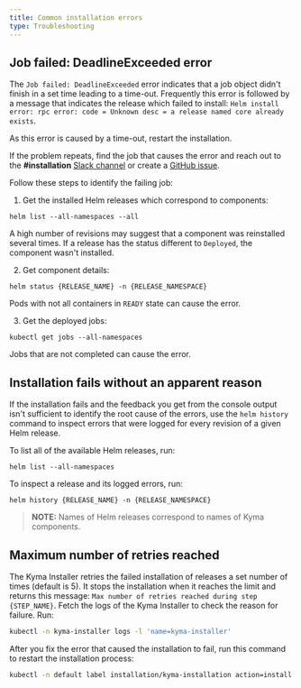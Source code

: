 ```yaml
---
title: Common installation errors
type: Troubleshooting
---
```


## Job failed: DeadlineExceeded error

The `Job failed: DeadlineExceeded` error indicates that a job object didn't finish in a set time leading to a time-out. Frequently this error is followed by a message that indicates the release which failed to install: `Helm install error: rpc error: code = Unknown desc = a release named core already exists`.

As this error is caused by a time-out, restart the installation.

If the problem repeats, find the job that causes the error and reach out to the **#installation** [Slack channel](http://slack.kyma-project.io/) or create a [GitHub issue](https://github.com/kyma-project/kyma/issues).

Follow these steps to identify the failing job:

1. Get the installed Helm releases which correspond to components:
  ```
  helm list --all-namespaces --all
  ```
  A high number of revisions may suggest that a component was reinstalled several times. If a release has the status different to `Deployed`, the component wasn't installed.

2. Get component details:
  ```
  helm status {RELEASE_NAME} -n {RELEASE_NAMESPACE}
  ```
  Pods with not all containers in `READY` state can cause the error.

3. Get the deployed jobs:
  ```
  kubectl get jobs --all-namespaces
  ```
  Jobs that are not completed can cause the error.

## Installation fails without an apparent reason

If the installation fails and the feedback you get from the console output isn't sufficient to identify the root cause of the errors, use the `helm history` command to inspect errors that were logged for every revision of a given Helm release.

To list all of the available Helm releases, run:
```
helm list --all-namespaces
```
To inspect a release and its logged errors, run:
```
helm history {RELEASE_NAME} -n {RELEASE_NAMESPACE}
```

>**NOTE:** Names of Helm releases correspond to names of Kyma components.

## Maximum number of retries reached

The Kyma Installer retries the failed installation of releases a set number of times (default is 5). It stops the installation when it reaches the limit and returns this message: `Max number of retries reached during step {STEP_NAME}`. Fetch the logs of the Kyma Installer to check the reason for failure. Run:

```bash 
kubectl -n kyma-installer logs -l 'name=kyma-installer'
```

After you fix the error that caused the installation to fail, run this command to restart the installation process: 

```bash
kubectl -n default label installation/kyma-installation action=install
```
